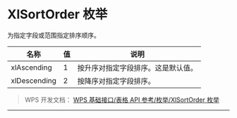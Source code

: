 # XlSortOrder 枚举

为指定字段或范围指定排序顺序。

| 名称         | 值  | 说明                               |
|--------------|-----|------------------------------------|
| xlAscending  | 1   | 按升序对指定字段排序。这是默认值。 |
| xlDescending | 2   | 按降序对指定字段排序。             |

> WPS 开发文档： [WPS 基础接口/表格 API 参考/枚举/XlSortOrder 枚举](https://qn.cache.wpscdn.cn/encs/doc/office_v19/topics/WPS%20%E5%9F%BA%E7%A1%80%E6%8E%A5%E5%8F%A3/%E8%A1%A8%E6%A0%BC%20API%20%E5%8F%82%E8%80%83/%E6%9E%9A%E4%B8%BE/XlSortOrder%20%E6%9E%9A%E4%B8%BE.html)

------------------------------------------------------------------------
